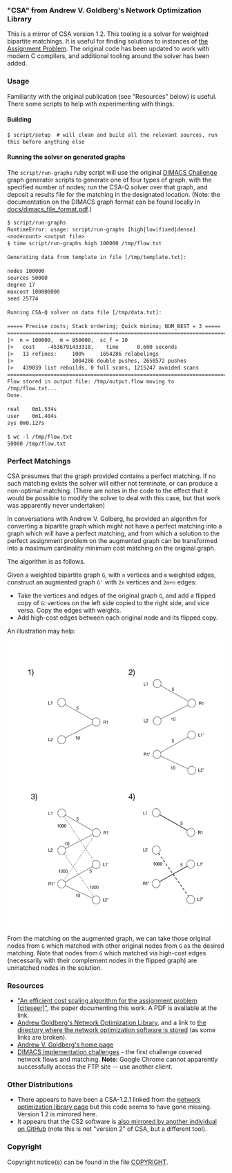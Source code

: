 ### "CSA" from Andrew V. Goldberg's Network Optimization Library

This is a mirror of CSA version 1.2. This tooling is a solver for weighted bipartite matchings. It is useful for finding solutions to instances of [the Assignment Problem](https://en.wikipedia.org/wiki/Assignment_problem). The original code has been updated to work with modern C compilers, and additional tooling around the solver has been added.

### Usage

Familiarity with the original publication (see "Resources" below) is useful. There some scripts to help with experimenting with things.

#### Building

```
$ script/setup  # will clean and build all the relevant sources, run this before anything else
```

#### Running the solver on generated graphs

The `script/run-graphs` ruby script will use the original [DIMACS Challenge](http://dimacs.rutgers.edu/Challenges/) graph generator scripts to generate one of four types of graph, with the specified number of nodes; run the CSA-Q solver over that graph, and deposit a results file for the matching in the designated location. (Note: the documentation on the DIMACS graph format can be found locally in [docs/dimacs_file_format.pdf](docs/dimacs_file_format.pdf).)

```
$ script/run-graphs
RuntimeError: usage: script/run-graphs [high|low|fixed|dense] <nodecount> <output file>
$ time script/run-graphs high 100000 /tmp/flow.txt

Generating data from template in file [/tmp/template.txt]:

nodes 100000
sources 50000
degree 17
maxcost 100000000
seed 25774

Running CSA-Q solver on data file [/tmp/data.txt]:

===== Precise costs; Stack ordering; Quick minima; NUM_BEST = 3 =====
==========================================================================
|>  n = 100000,  m = 850000,  sc_f = 10
|>   cost    -4536791433318,    time      0.600 seconds
|>   13 refines:     100%     1654286 relabelings
|>                   1004286 double pushes, 2658572 pushes
|>   439039 list rebuilds, 0 full scans, 1215247 avoided scans
==========================================================================
Flow stored in output file: /tmp/output.flow moving to /tmp/flow.txt...
Done.

real	0m1.534s
user	0m1.404s
sys	0m0.127s

$ wc -l /tmp/flow.txt
50000 /tmp/flow.txt
```

### Perfect Matchings

CSA presumes that the graph provided contains a perfect matching. If no such matching exists the solver will either not terminate, or can produce a non-optimal matching. (There are notes in the code to the effect that it would be possible to modify the solver to deal with this case, but that work was apparently never undertaken)

In conversations with Andrew V. Golberg, he provided an algorithm for converting a bipartite graph which might not have a perfect matching into a graph which will have a perfect matching, and from which a solution to the perfect assignment problem on the augmented graph can be transformed into a maximum cardinality minimum cost matching on the original graph.

The algorithm is as follows.

Given a weighted bipartite graph `G`, with `n` vertices and `m` weighted edges, construct an augmented graph `G'` with `2n` vertices and `2m+n` edges:

 - Take the vertices and edges of the original graph `G`, and add a flipped copy of `G`: vertices on the left side copied to the right side, and vice versa. Copy the edges with weights.
 - Add high-cost edges between each original node and its flipped copy.

An illustration may help:

![](docs/images/augmented-matching.png?raw=true)

From the matching on the augmented graph, we can take those original nodes from `G` which matched with other original nodes from `G` as the desired matching. Note that nodes from `G` which matched via high-cost edges (necessarily with their complement nodes in the flipped graph) are unmatched nodes in the solution.

### Resources

 - ["An efficient cost scaling algorithm for the assignment problem [citeseer]"](http://citeseerx.ist.psu.edu/viewdoc/summary?doi=10.1.1.228.3430), the paper documenting this work. A PDF is available at the link.
 - [Andrew Goldberg's Network Optimization Library](http://www.avglab.com/andrew/soft.html), and a link to [the directory where the network optimization software is stored](http://www.avglab.com/andrew/soft/) (as some links are broken).
 - [Andrew V. Goldberg's home page](http://www.avglab.com/andrew/)
 - [DIMACS implementation challenges](http://dimacs.rutgers.edu/Challenges/) - the first challenge covered network flows and matching. **Note:** Google Chrome cannot apparently successfully access the FTP site -- use another client.

### Other Distributions

 - There appears to have been a CSA-1.2.1 linked from the [network optimization library page](http://www.avglab.com/andrew/soft.html) but this code seems to have gone missing. Version 1.2 is mirrored here.
 - It appears that the CS2 software is [also mirrored by another individual on GitHub](https://github.com/iveney/cs2) (note this is not "version 2" of CSA, but a different tool).

### Copyright

Copyright notice(s) can be found in the file [COPYRIGHT](COPYRIGHT.md).

